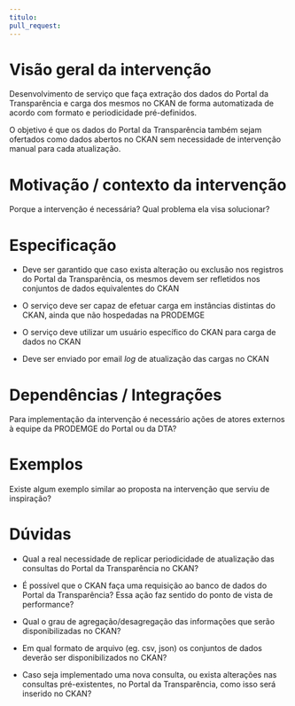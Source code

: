 ```yaml
---
titulo:
pull_request:
---
```


# Visão geral da intervenção

Desenvolvimento de serviço que faça extração dos dados do Portal da Transparência e carga dos mesmos no CKAN de forma automatizada de acordo com formato e periodicidade pré-definidos.

O objetivo é que os dados do Portal da Transparência também sejam ofertados como dados abertos no CKAN sem necessidade de intervenção manual para cada atualização.

# Motivação / contexto da intervenção

Porque a intervenção é necessária? Qual problema ela visa solucionar?

# Especificação

* Deve ser garantido que caso exista alteração ou exclusão nos registros do Portal da Transparência, os mesmos devem ser refletidos nos conjuntos de dados equivalentes do CKAN

* O serviço deve ser capaz de efetuar carga em instâncias distintas do CKAN, ainda que não hospedadas na PRODEMGE

* O serviço deve utilizar um usuário específico do CKAN para carga de dados no CKAN

* Deve ser enviado por email _log_ de atualização das cargas no CKAN

# Dependências / Integrações

Para implementação da intervenção é necessário ações de atores externos à equipe da PRODEMGE do Portal ou da DTA?

# Exemplos

Existe algum exemplo similar ao proposta na intervenção que serviu de inspiração?

# Dúvidas

* Qual a real necessidade de replicar periodicidade de atualização das consultas do Portal da Transparência no CKAN?

* É possível que o CKAN faça uma requisição ao banco de dados do Portal da Transparência? Essa ação faz sentido do ponto de vista de performance?

* Qual o grau de agregação/desagregação das informações que serão disponibilizadas no CKAN?

* Em qual formato de arquivo (eg. csv, json) os conjuntos de dados deverão ser disponibilizados no CKAN?

* Caso seja implementado uma nova consulta, ou exista alterações nas consultas pré-existentes, no Portal da Transparência, como isso será inserido no CKAN?
